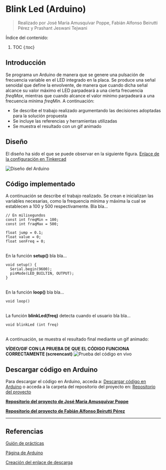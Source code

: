 # Blink Led (Arduino)
> Realizado por José María Amusquívar Poppe, Fabián Alfonso Beirutti Pérez y Prashant Jeswani Tejwani

Índice del contenido:

1. TOC
{:toc}

## Introducción
Se programa un Arduino de manera que se genere una pulsación de frecuencia variable en el LED integrado en la placa. 
Se produce una señal senoidal que define la envolvente, de manera que cuando dicha señal alcance su valor máximo el  LED  parpadeará  a  una cierta frecuencia *freqMax*, mientras que cuando alcance el valor mínimo parpadeará a una frecuencia mínima *freqMin*.  A continuación:

* Se describe el trabajo realizado argumentando las decisiones adoptadas para la solución propuesta
* Se incluye las referencias y herramientas utilizadas
* Se muestra el resultado con un gif animado

## Diseño 

El diseño ha sido el que se puede observar en la siguiente figura. <a href="https://www.tinkercad.com/things/cknacAsoMJE-incredible-borwo-kieran/editel?sharecode=UHx28ofDD76VNEo8F0XTEAmwv4uie5BVpQHbD90QBDI">Enlace de la configuración en Tinkercad</a>

![](/My-Processing-Book/images/blink_led/blink_led.PNG "Diseño del Arduino")

## Código implementado

A continuación se describe el trabajo realizado. Se crean e inicializan las variables necesarias, como la frequencia mínima y máxima la cual se establecen a 100 y 500 respectivamente. Bla bla...

    // En milisegundos
    const int freqMin = 100;
    const int fraqMax = 500;
    
    float jump = 0.1;
    float value = 0;
    float senFreq = 0;

<br>En la función **setup()** bla bla...
    
    void setup() {  
      Serial.begin(9600);
      pinMode(LED_BUILTIN, OUTPUT);
    }

<br>En la función **loop()** bla bla...

    void loop()
    
<br>La función **blinkLed(freq)** detecta cuando el usuario bla bla...
      
    void blinkLed (int freq)    
      
<br>A continuación, se muestra el resultado final mediante un gif animado: 

**VÍDEO/GIF CON LA PRUEBA DE QUE EL CÓDIGO FUNCIONA CORRECTAMENTE (screencast)**
![](/My-Processing-Book/images/blink_led/blink-led-demo.gif "Prueba del código en vivo")

## Descargar código en Arduino
Para descargar el código en Arduino, acceda a: <a href="https://downgit.github.io/#/home?url=https://github.com/Prashant-JT/My-Processing-Book/tree/master/projects/blink_led">Descargar código en Arduino</a> o acceda a la carpeta del repositorio del proyecto en: <a href="https://github.com/Prashant-JT/My-Processing-Book/tree/master/projects/blink_led">Repositorio del proyecto</a>

<a href="#"><b>Repositorio del proyecto de José María Amusquívar Poppe</b></a>

<a href="#"><b>Repositorio del proyecto de Fabián Alfonso Beirutti Pérez</b></a>

---

## Referencias

[Guión de prácticas](https://ncvt-aep.ulpgc.es/cv/ulpgctp21/pluginfile.php/412240/mod_resource/content/37/CIU_Pr_cticas.pdf)

[Página de Arduino](https://www.arduino.cc/)

[Creación del enlace de descarga](https://downgit.github.io/#/home)
